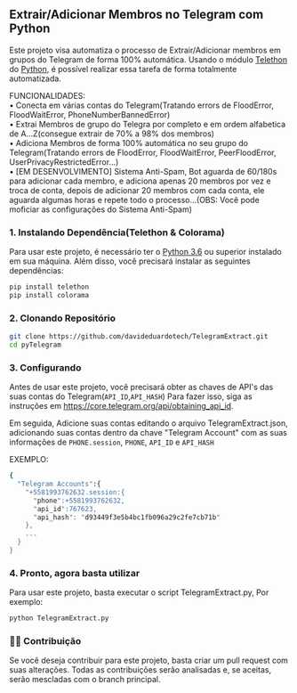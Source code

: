 ## Extrair/Adicionar Membros no Telegram com Python
Este projeto visa automatiza o processo de Extrair/Adicionar membros em grupos do Telegram de forma 100% automática. Usando o módulo [Telethon](https://github.com/LonamiWebs/Telethon) do [Python](https://www.python.org/), é possível realizar essa tarefa de forma totalmente automatizada.


FUNCIONALIDADES:
<br>• Conecta em várias contas do Telegram(Tratando errors de FloodError, FloodWaitError, PhoneNumberBannedError)
<br>• Extrai Membros de grupo do Telegra por completo e em ordem alfabetica de A...Z(consegue extrair de 70% a 98% dos membros)
<br>• Adiciona Membros de forma 100% automática no seu grupo do Telegram(Tratando errors de FloodError, FloodWaitError, PeerFloodError, UserPrivacyRestrictedError...)
<br>• [EM DESENVOLVIMENTO] Sistema Anti-Spam, Bot aguarda de 60/180s para adicionar cada membro, e adiciona apenas 20 membros por vez e troca de conta, depois de adicionar 20 membros com cada conta, ele aguarda algumas horas e repete todo o processo...(OBS: Você pode moficiar as configurações do Sistema Anti-Spam)



### 1. Instalando Dependência(Telethon & Colorama)
Para usar este projeto, é necessário ter o [Python 3.6](https://www.python.org/downloads/release/python-360/) ou superior instalado em sua máquina. Além disso, você precisará instalar as seguintes dependências:
```bash
pip install telethon
pip install colorama
```

### 2. Clonando Repositório
```bash
git clone https://github.com/davideduardotech/TelegramExtract.git
cd pyTelegram
```

### 3. Configurando
Antes de usar este projeto, você precisará obter as chaves de API's das suas contas do Telegram(<code>API_ID</code>,<code>API_HASH</code>) Para fazer isso, siga as instruções em https://core.telegram.org/api/obtaining_api_id.

Em seguida, Adicione suas contas editando o arquivo TelegramExtract.json, adicionando suas contas dentro da chave "Telegram Account" com as suas informações de <code>PHONE.session</code>, <code>PHONE</code>, <code>API_ID</code> e <code>API_HASH</code>

EXEMPLO:
```bash
{
  "Telegram Accounts":{
    "+5581993762632.session:{
      "phone":+5581993762632,
      "api_id":767623,
      "api_hash": "d93449f3e5b4bc1fb096a29c2fe7cb71b"
    },
    ...
  }
}
```

### 4. Pronto, agora basta utilizar
Para usar este projeto, basta executar o script TelegramExtract.py, Por exemplo:
```bash
python TelegramExtract.py
```

### 👨‍💻 Contribuição
Se você deseja contribuir para este projeto, basta criar um pull request com suas alterações. Todas as contribuições serão analisadas e, se aceitas, serão mescladas com o branch principal.





